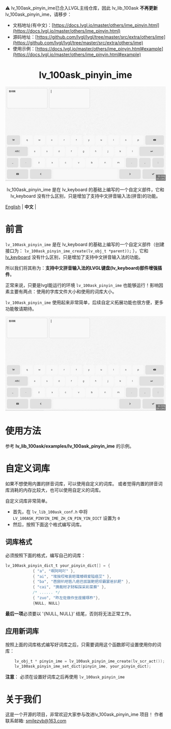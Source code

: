 ⚠️  lv_100ask_pinyin_ime已合入LVGL主线仓库，因此 lv_lib_100ask **不再更新** lv_100ask_pinyin_ime，请移步：

- 文档地址(有中文)：[https://docs.lvgl.io/master/others/ime_pinyin.html](https://docs.lvgl.io/master/others/ime_pinyin.html)
- 源码地址：[https://github.com/lvgl/lvgl/tree/master/src/extra/others/ime](https://github.com/lvgl/lvgl/tree/master/src/extra/others/ime)
- 使用示例：[https://docs.lvgl.io/master/others/ime_pinyin.html#example](https://docs.lvgl.io/master/others/ime_pinyin.html#example)


<h1 align="center"> lv_100ask_pinyin_ime</h1>

<p align="center">
<img src="./lv_100ask_pinyin_ime.gif">
</p>
<p align="center">
lv_100ask_pinyin_ime 是在 lv_keyboard 的基础上编写的一个自定义部件，它和 lv_keyboard 没有什么区别，只是增加了支持中文拼音输入法(拼音)的功能。
</p>


[English](README.md) | **中文** |


# 前言
`lv_100ask_pinyin_ime` 是在 lv_keyboard 的基础上编写的一个自定义部件（创建接口为：  `lv_100ask_pinyin_ime_create(lv_obj_t *parent));` ），它和 [lv_keyboard](https://docs.lvgl.io/master/widgets/extra/keyboard.html) 没有什么区别，只是增加了支持中文拼音输入法的功能。

所以我们将其称为：**支持中文拼音输入法的LVGL键盘(lv_keyboard)部件增强插件**。

正常来说，只要是lvgl能运行的环境 `lv_100ask_pinyin_ime` 也能够运行！影响因素主要有两点：使用的字库文件大小和使用的词库大小。

`lv_100ask_pinyin_ime` 使用起来非常简单，后续自定义拓展功能也很方便，更多功能敬请期待。

![](./lv_100ask_pinyin_ime.gif)


# 使用方法
参考 **lv_lib_100ask/examples/lv_100ask_pinyin_ime** 的示例。

# 自定义词库
如果不想使用内置的拼音词库，可以使用自定义的词库。
或者觉得内置的拼音词库消耗的内存比较大，也可以使用自定义的词库。

自定义词库非常简单。
- 首先，在 `lv_lib_100ask_conf.h` 中将 `LV_100ASK_PINYIN_IME_ZH_CN_PIN_YIN_DICT` 设置为 `0`
- 然后，按照下面这个格式编写词库。

## 词库格式

必须按照下面的格式，编写自己的词库：

```c
lv_100ask_pinyin_dict_t your_pinyin_dict[] = {
            { "a", "啊阿呵吖" },
            { "ai", "埃挨哎唉哀皑蔼矮碍爱隘癌艾" },
            { "ba", "芭捌叭吧笆八疤巴拔跋靶把坝霸罢爸扒耙" },
            { "cai", "猜裁材才财睬踩采彩菜蔡" },
            /* ...... */
            { "zuo", "昨左佐做作坐座撮琢柞"},
            {NULL, NULL}

```

**最后一项**必须要以 '{NULL, NULL}' 结尾，否则将无法正常工作。

## 应用新词库

按照上面的词库格式编写好词库之后，只需要调用这个函数即可设置使用你的词库：

```c
    lv_obj_t * pinyin_ime = lv_100ask_pinyin_ime_create(lv_scr_act());
    lv_100ask_pinyin_ime_set_dict(pinyin_ime, your_pinyin_dict);
```

**注意**： 必须在设置好词库之后再使用 `lv_100ask_pinyin_ime`


# 关于我们
这是一个开源的项目，非常欢迎大家参与改进lv_100ask_pinyin_ime 项目！
作者联系邮箱: smilezyb@163.com